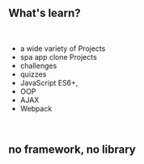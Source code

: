 ## What's learn?

<br>

- a wide variety of Projects
- spa app clone Projects
- challenges
- quizzes
- JavaScript ES6+,
- OOP
- AJAX
- Webpack

<br>

## no framework, no library
